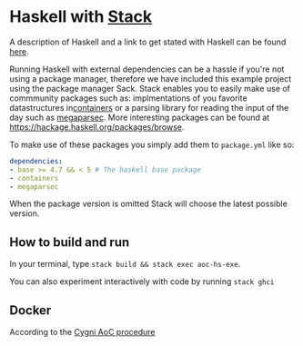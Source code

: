 # Haskell with [Stack](https://docs.haskellstack.org/en/stable/README/)
A description of Haskell and a link to get stated with Haskell can be found [here](../haskell/README.md).

Running Haskell with external dependencies can be a hassle if you're not using a package manager, therefore we have included this example project using the package manager Sack.
Stack enables you to easily make use of commmunity packages such as: implmentations of you favorite datastructures in[containers](https://hackage.haskell.org/package/containers) or a parsing library for reading the input of the day such as [megaparsec](https://hackage.haskell.org/package/megaparsec).
More interesting packages can be found at <https://hackage.haskell.org/packages/browse>.

To make use of these packages you simply add them to `package.yml` like so:

``` yaml
dependencies:
- base >= 4.7 && < 5 # The haskell base package
- containers
- megaparsec
```

When the package version is omitted Stack will choose the latest possible version.

## How to build and run
In your terminal, type `stack build && stack exec aoc-hs-exe`.

You can also experiment interactively with code by running `stack ghci`

## Docker
According to the [Cygni AoC procedure](https://github.com/cygni/aoc_example)
